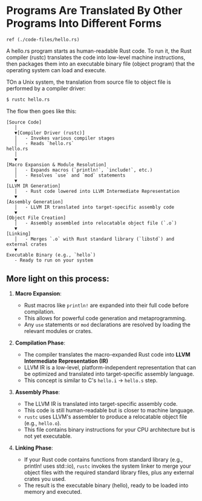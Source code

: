 # Programs Are Translated By Other Programs Into Different Forms

`ref (./code-files/hello.rs)`

A hello.rs program starts as human-readable Rust code. 
To run it, the Rust compiler (rustc) translates the code into low-level machine instructions, 
then packages them into an executable binary file (object program) that the operating system can load and execute.

TOn a Unix system, the translation from source file to object file is performed
by a compiler driver:
```bash
$ rustc hello.rs
``` 

The flow then goes like this:
```text
[Source Code]
   │
   ▼[Compiler Driver (rustc)]
   │   - Invokes various compiler stages
   │   - Reads `hello.rs`
hello.rs
   │
   ▼
[Macro Expansion & Module Resolution]
   │   - Expands macros (`println!`, `include!`, etc.)
   │   - Resolves `use` and `mod` statements
   ▼
[LLVM IR Generation]
   │   - Rust code lowered into LLVM Intermediate Representation
   ▼
[Assembly Generation]
   │   - LLVM IR translated into target-specific assembly code
   ▼
[Object File Creation]
   │   - Assembly assembled into relocatable object file (`.o`)
   ▼
[Linking]
   │   - Merges `.o` with Rust standard library (`libstd`) and external crates
   ▼
Executable Binary (e.g., `hello`)
   - Ready to run on your system
```

## More light on this process:
1. **Macro Expansion**: 
   - Rust macros like `println!` are expanded into their full code before compilation.
   - This allows for powerful code generation and metaprogramming.
   - Any `use` statements or `mod` declarations are resolved by loading the relevant modules or crates.

2. **Compilation Phase**:
    - The compiler translates the macro-expanded Rust code into **LLVM Intermediate Representation (IR)**
    - LLVM IR is a low-level, platform-independent representation that can be optimized and translated into target-specific assembly language.
    - This concept is similar to C's `hello.i` -> `hello.s` step.

3. **Assembly Phase**:
    - The LLVM IR is translated into target-specific assembly code.
    - This code is still human-readable but is closer to machine language.
    - `rustc` uses LLVM's assembler to produce a relocatable object file (e.g., `hello.o`).
    - This file contains binary instructions for your CPU architecture but is not yet executable.

4. **Linking Phase**:
    - If your Rust code contains functions from standard library (e.g., println! uses std::io), `rustc` invokes the system linker to merge your object files with the required standard library files, plus any external crates you used.
    - The result is the executable binary (hello), ready to be loaded into memory and executed.
